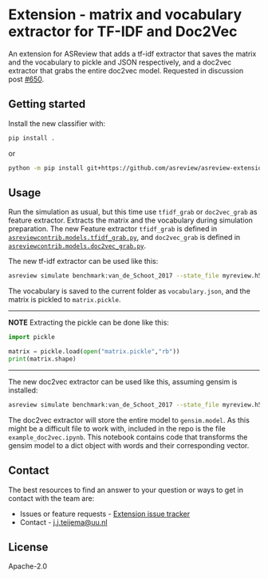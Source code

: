 # Extension - matrix and vocabulary extractor for TF-IDF and Doc2Vec
An extension for ASReview that adds a tf-idf extractor that saves the matrix and the vocabulary to pickle and JSON respectively, and a doc2vec extractor that grabs the entire doc2vec model. Requested in discussion post [#650](https://github.com/asreview/asreview/discussions/650).


## Getting started

Install the new classifier with:

```bash
pip install .
```

or

```bash
python -m pip install git+https://github.com/asreview/asreview-extension-vocab-extractor.git
```


## Usage

Run the simulation as usual, but this time use `tfidf_grab` or `doc2vec_grab` as feature extractor. Extracts the matrix and the vocabulary during simulation preparation. The new Feature extractor `tfidf_grab` is defined in [`asreviewcontrib.models.tfidf_grab.py`](asreviewcontrib.models.tfidf_grab:Tfidf_grab), and `doc2vec_grab` is defined in [`asreviewcontrib.models.doc2vec_grab.py`](asreviewcontrib.models.doc2vec_grab:Doc2Vec_grab).

The new tf-idf extractor can be used like this:
```bash
asreview simulate benchmark:van_de_Schoot_2017 --state_file myreview.h5 -e tfidf_grab
```

The vocabulary is saved to the current folder as `vocabulary.json`, and the matrix is pickled to `matrix.pickle`.

---
**NOTE**
Extracting the pickle can be done like this:

```Python
import pickle

matrix = pickle.load(open("matrix.pickle","rb"))
print(matrix.shape)
```
---


The new doc2vec extractor can be used like this, assuming gensim is installed:
```bash
asreview simulate benchmark:van_de_Schoot_2017 --state_file myreview.h5 -e doc2vec_grab
```
The doc2vec extractor will store the entire model to `gensim.model`. As this might be a difficult file to work with, included in the repo is the file `example_doc2vec.ipynb`. This notebook contains code that transforms the gensim model to a dict object with words and their corresponding vector.

## Contact
The best resources to find an answer to your question or ways to get in
contact with the team are:

- Issues or feature requests - [Extension issue tracker](https://github.com/asreview/asreview-extension-vocab-extractor/issues)
- Contact - [j.j.teijema@uu.nl](mailto:j.j.teijema@uu.nl)

## License

Apache-2.0

